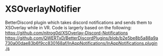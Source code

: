 # XSOverlayNotifier
BetterDiscord plugin which takes discord notifications and sends them to XSOverlay while in VR. 
Code is largerly based on the following:
https://github.com/nitrog0d/XSOverlay-Discord-Notifications
https://github.com/QWERTxD/BetterDiscordPlugins/blob/b2e5be8b5a88a9a730a00dae83b6f9cc830168af/InAppNotifications/InAppNotifications.plugin.js
